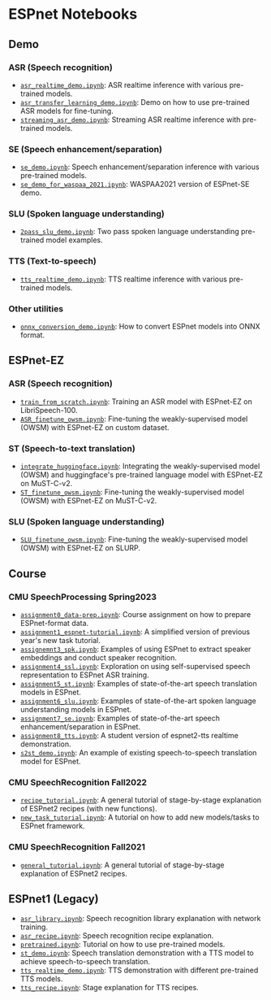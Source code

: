 # ESPnet Notebooks

## Demo

### ASR (Speech recognition)

- [`asr_realtime_demo.ipynb`](ESPnet2/Demo/ASR/asr_realtime_demo.ipynb): ASR realtime inference with various pre-trained models.
- [`asr_transfer_learning_demo.ipynb`](ESPnet2/Demo/ASR/asr_transfer_learning_demo.ipynb): Demo on how to use pre-trained ASR models for fine-tuning.
- [`streaming_asr_demo.ipynb`](ESPnet2/Demo/ASR/streaming_asr_demo.ipynb): Streaming ASR realtime inference with pre-trained models.

### SE (Speech enhancement/separation)

- [`se_demo.ipynb`](ESPnet2/Demo/SE/se_demo.ipynb): Speech enhancement/separation inference with various pre-trained models.
- [`se_demo_for_waspaa_2021.ipynb`](ESPnet2/Demo/SE/se_demo_for_waspaa_2021.ipynb): WASPAA2021 version of ESPnet-SE demo.

### SLU (Spoken language understanding)

- [`2pass_slu_demo.ipynb`](ESPnet2/Demo/SLU/2pass_slu_demo.ipynb): Two pass spoken language understanding pre-trained model examples.

### TTS (Text-to-speech)

- [`tts_realtime_demo.ipynb`](ESPnet2/Demo/TTS/tts_realtime_demo.ipynb): TTS realtime inference with various pre-trained models.

### Other utilities

- [`onnx_conversion_demo.ipynb`](ESPnet2/Demo/Others/onnx_conversion_demo.ipynb): How to convert ESPnet models into ONNX format.


## ESPnet-EZ

### ASR (Speech recognition)
- [`train_from_scratch.ipynb`](ESPnetEZ/ASR/train_from_scratch.ipynb): Training an ASR model with ESPnet-EZ on LibriSpeech-100.
- [`ASR_finetune_owsm.ipynb`](ESPnetEZ/ASR/ASR_finetune_owsm.ipynb): Fine-tuning the weakly-supervised model (OWSM) with ESPnet-EZ on custom dataset.

### ST (Speech-to-text translation)
- [`integrate_huggingface.ipynb`](ESPnetEZ/ST/integrate_huggingface.ipynb): Integrating the weakly-supervised model (OWSM) and huggingface's pre-trained language model with ESPnet-EZ on MuST-C-v2.
- [`ST_finetune_owsm.ipynb`](ESPnetEZ/ST/ST_finetune_owsm.ipynb): Fine-tuning the weakly-supervised model (OWSM) with ESPnet-EZ on MuST-C-v2.

### SLU (Spoken language understanding)
- [`SLU_finetune_owsm.ipynb`](ESPnetEZ/SLU/SLU_finetune_owsm.ipynb): Fine-tuning the weakly-supervised model (OWSM) with ESPnet-EZ on SLURP.


## Course

### CMU SpeechProcessing Spring2023

- [`assignment0_data-prep.ipynb`](ESPnet2/Course/CMU_SpeechProcessing_Spring2023/assignment0_data-prep.ipynb): Course assignment on how to prepare ESPnet-format data.
- [`assignment1_espnet-tutorial.ipynb`](ESPnet2/Course/CMU_SpeechProcessing_Spring2023/assignment1_espnet-tutorial.ipynb): A simplified version of previous year's new task tutorial.
- [`assignemnt3_spk.ipynb`](ESPnet2/Course/CMU_SpeechProcessing_Spring2023/assignment3_spk.ipynb): Examples of using ESPnet to extract speaker embeddings and conduct speaker recognition.
- [`assignment4_ssl.ipynb`](ESPnet2/Course/CMU_SpeechProcessing_Spring2023/assignment4_ssl.ipynb): Exploration on using self-supervised speech representation to ESPnet ASR training.
- [`assignment5_st.ipynb`](ESPnet2/Course/CMU_SpeechProcessing_Spring2023/assignment5_st.ipynb): Examples of state-of-the-art speech translation models in ESPnet.
- [`assignment6_slu.ipynb`](ESPnet2/Course/CMU_SpeechProcessing_Spring2023/assignment6_slu.ipynb): Examples of state-of-the-art spoken language understanding models in ESPnet.
- [`assignment7_se.ipynb`](ESPnet2/Course/CMU_SpeechProcessing_Spring2023/assignment7_se.ipynb): Examples of state-of-the-art speech enhancement/separation in ESPnet.
- [`assignment8_tts.ipynb`](ESPnet2/Course/CMU_SpeechProcessing_Spring2023/assignment8_tts.ipynb): A student version of espnet2-tts realtime demonstration.
- [`s2st_demo.ipynb`](ESPnet2/Course/CMU_SpeechProcessing_Spring2023/s2st_demo.ipynb): An example of existing speech-to-speech translation model for ESPnet.

### CMU SpeechRecognition Fall2022

- [`recipe_tutorial.ipynb`](ESPnet2/Course/CMU_SpeechRecognition_Fall2022/recipe_tutorial.ipynb): A general tutorial of stage-by-stage explanation of ESPnet2 recipes (with new functions).
- [`new_task_tutorial.ipynb`](ESPnet2/Course/CMU_SpeechRecognition_Fall2022/new_task_tutorial.ipynb): A tutorial on how to add new models/tasks to ESPnet framework.

### CMU SpeechRecognition Fall2021

- [`general_tutorial.ipynb`](ESPnet2/Course/CMU_SpeechRecognition_Fall2021/general_tutorial.ipynb): A general tutorial of stage-by-stage explanation of ESPnet2 recipes.

## ESPnet1 (Legacy)

- [`asr_library.ipynb`](ESPnet1/asr_library.ipynb): Speech recognition library explanation with network training.
- [`asr_recipe.ipynb`](ESPnet1/asr_recipe.ipynb): Speech recognition recipe explanation.
- [`pretrained.ipynb`](ESPnet1/pretrained.ipynb): Tutorial on how to use pre-trained models.
- [`st_demo.ipynb`](ESPnet1/st_demo.ipynb): Speech translation demonstration with a TTS model to achieve speech-to-speech translation.
- [`tts_realtime_demo.ipynb`](ESPnet1/tts_realtime_demo.ipynb): TTS demonstration with different pre-trained TTS models.
- [`tts_recipe.ipynb`](ESPnet1/tts_recipe.ipynb): Stage explanation for TTS recipes.
